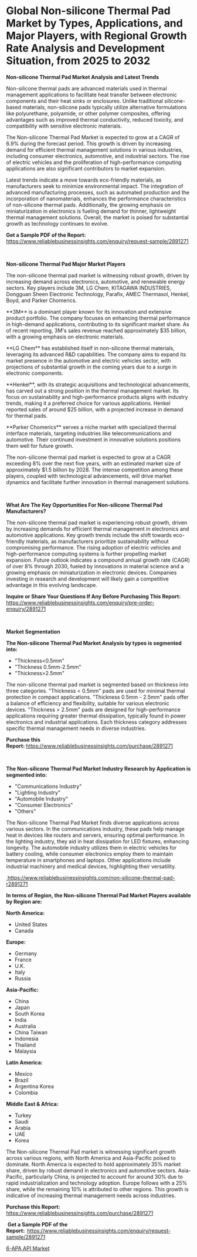 <p><h1>Global Non-silicone Thermal Pad Market by Types, Applications, and Major Players, with Regional Growth Rate Analysis and Development Situation, from 2025 to 2032</h1></p><p><strong>Non-silicone Thermal Pad Market Analysis and Latest Trends</strong></p>
<p><p>Non-silicone thermal pads are advanced materials used in thermal management applications to facilitate heat transfer between electronic components and their heat sinks or enclosures. Unlike traditional silicone-based materials, non-silicone pads typically utilize alternative formulations like polyurethane, polyamide, or other polymer composites, offering advantages such as improved thermal conductivity, reduced toxicity, and compatibility with sensitive electronic materials.</p><p>The Non-silicone Thermal Pad Market is expected to grow at a CAGR of 6.9% during the forecast period. This growth is driven by increasing demand for efficient thermal management solutions in various industries, including consumer electronics, automotive, and industrial sectors. The rise of electric vehicles and the proliferation of high-performance computing applications are also significant contributors to market expansion.</p><p>Latest trends indicate a move towards eco-friendly materials, as manufacturers seek to minimize environmental impact. The integration of advanced manufacturing processes, such as automated production and the incorporation of nanomaterials, enhances the performance characteristics of non-silicone thermal pads. Additionally, the growing emphasis on miniaturization in electronics is fueling demand for thinner, lightweight thermal management solutions. Overall, the market is poised for substantial growth as technology continues to evolve.</p></p>
<p><strong>Get a Sample PDF of the Report:&nbsp;</strong> <a href="https://www.reliablebusinessinsights.com/enquiry/request-sample/2891271?utm_campaign=3057&utm_medium=2&utm_source=Github&utm_content=ia&utm_term=14032025&utm_id=non-silicone-thermal-pad">https://www.reliablebusinessinsights.com/enquiry/request-sample/2891271</a></p>
<p>&nbsp;</p>
<p><strong>Non-silicone Thermal Pad Major Market Players</strong></p>
<p><p>The non-silicone thermal pad market is witnessing robust growth, driven by increasing demand across electronics, automotive, and renewable energy sectors. Key players include 3M, LG Chem, KITAGAWA INDUSTRIES, Dongguan Sheen Electronic Technology, Parafix, AMEC Thermasol, Henkel, Boyd, and Parker Chomerics.</p><p>**3M** is a dominant player known for its innovation and extensive product portfolio. The company focuses on enhancing thermal performance in high-demand applications, contributing to its significant market share. As of recent reporting, 3M's sales revenue reached approximately $35 billion, with a growing emphasis on electronic materials.</p><p>**LG Chem** has established itself in non-silicone thermal materials, leveraging its advanced R&D capabilities. The company aims to expand its market presence in the automotive and electric vehicles sector, with projections of substantial growth in the coming years due to a surge in electronic components.</p><p>**Henkel**, with its strategic acquisitions and technological advancements, has carved out a strong position in the thermal management market. Its focus on sustainability and high-performance products aligns with industry trends, making it a preferred choice for various applications. Henkel reported sales of around $25 billion, with a projected increase in demand for thermal pads.</p><p>**Parker Chomerics** serves a niche market with specialized thermal interface materials, targeting industries like telecommunications and automotive. Their continued investment in innovative solutions positions them well for future growth.</p><p>The non-silicone thermal pad market is expected to grow at a CAGR exceeding 8% over the next five years, with an estimated market size of approximately $1.5 billion by 2028. The intense competition among these players, coupled with technological advancements, will drive market dynamics and facilitate further innovation in thermal management solutions.</p></p>
<p>&nbsp;</p>
<p><strong>What Are The Key Opportunities For Non-silicone Thermal Pad Manufacturers?</strong></p>
<p><p>The non-silicone thermal pad market is experiencing robust growth, driven by increasing demands for efficient thermal management in electronics and automotive applications. Key growth trends include the shift towards eco-friendly materials, as manufacturers prioritize sustainability without compromising performance. The rising adoption of electric vehicles and high-performance computing systems is further propelling market expansion. Future outlook indicates a compound annual growth rate (CAGR) of over 8% through 2030, fueled by innovations in material science and a growing emphasis on miniaturization in electronic devices. Companies investing in research and development will likely gain a competitive advantage in this evolving landscape.</p></p>
<p><strong>Inquire or Share Your Questions If Any Before Purchasing This Report:</strong> <a href="https://www.reliablebusinessinsights.com/enquiry/pre-order-enquiry/2891271?utm_campaign=3057&utm_medium=2&utm_source=Github&utm_content=ia&utm_term=14032025&utm_id=non-silicone-thermal-pad">https://www.reliablebusinessinsights.com/enquiry/pre-order-enquiry/2891271</a></p>
<p>&nbsp;</p>
<p><strong>Market Segmentation</strong></p>
<p><strong>The Non-silicone Thermal Pad Market Analysis by types is segmented into:</strong></p>
<p><ul><li>"Thickness<0.5mm"</li><li>"Thickness 0.5mm-2.5mm"</li><li>"Thickness>2.5mm"</li></ul></p>
<p><p>The non-silicone thermal pad market is segmented based on thickness into three categories. "Thickness < 0.5mm" pads are used for minimal thermal protection in compact applications. "Thickness 0.5mm - 2.5mm" pads offer a balance of efficiency and flexibility, suitable for various electronic devices. "Thickness > 2.5mm" pads are designed for high-performance applications requiring greater thermal dissipation, typically found in power electronics and industrial applications. Each thickness category addresses specific thermal management needs in diverse industries.</p></p>
<p><strong>Purchase this Report:&nbsp;</strong><a href="https://www.reliablebusinessinsights.com/purchase/2891271?utm_campaign=3057&utm_medium=2&utm_source=Github&utm_content=ia&utm_term=14032025&utm_id=non-silicone-thermal-pad">https://www.reliablebusinessinsights.com/purchase/2891271</a></p>
<p>&nbsp;</p>
<p><strong>The Non-silicone Thermal Pad Market Industry Research by Application is segmented into:</strong></p>
<p><ul><li>"Communications Industry"</li><li>"Lighting Industry"</li><li>"Automobile Industry"</li><li>"Consumer Electronics"</li><li>"Others"</li></ul></p>
<p><p>The Non-silicone Thermal Pad Market finds diverse applications across various sectors. In the communications industry, these pads help manage heat in devices like routers and servers, ensuring optimal performance. In the lighting industry, they aid in heat dissipation for LED fixtures, enhancing longevity. The automobile industry utilizes them in electric vehicles for battery cooling, while consumer electronics employ them to maintain temperature in smartphones and laptops. Other applications include industrial machinery and medical devices, highlighting their versatility.</p></p>
<p><a href="https://www.reliablebusinessinsights.com/non-silicone-thermal-pad-r2891271?utm_campaign=3057&utm_medium=2&utm_source=Github&utm_content=ia&utm_term=14032025&utm_id=non-silicone-thermal-pad">&nbsp;https://www.reliablebusinessinsights.com/non-silicone-thermal-pad-r2891271</a></p>
<p><strong>In terms of Region, the Non-silicone Thermal Pad Market Players available by Region are:</strong></p>
<p>
    <p> <strong> North America: </strong>
        <ul>
            <li>United States</li>
            <li>Canada</li>
        </ul>
        </p> 
    <p> <strong> Europe: </strong>
        <ul>
            <li>Germany</li>
            <li>France</li>
            <li>U.K.</li>
            <li>Italy</li>
            <li>Russia</li>
        </ul>
        </p> 
    <p> <strong> Asia-Pacific: </strong>
        <ul>
            <li>China</li>
            <li>Japan</li>
            <li>South Korea</li>
            <li>India</li>
            <li>Australia</li>
            <li>China Taiwan</li>
            <li>Indonesia</li>
            <li>Thailand</li>
            <li>Malaysia</li>
        </ul>
        </p> 
    <p> <strong> Latin America: </strong>
        <ul>
            <li>Mexico</li>
            <li>Brazil</li>
            <li>Argentina Korea</li>
            <li>Colombia</li>
        </ul>
        </p> 
    <p> <strong> Middle East & Africa: </strong>
        <ul>
            <li>Turkey</li>
            <li>Saudi</li>
            <li>Arabia</li>
            <li>UAE</li>
            <li>Korea</li>
        </ul>
    </p>
    </p>
<p><p>The Non-silicone Thermal Pad market is witnessing significant growth across various regions, with North America and Asia-Pacific poised to dominate. North America is expected to hold approximately 35% market share, driven by robust demand in electronics and automotive sectors. Asia-Pacific, particularly China, is projected to account for around 30% due to rapid industrialization and technology adoption. Europe follows with a 25% share, while the remaining 10% is attributed to other regions. This growth is indicative of increasing thermal management needs across industries.</p></p>
<p><strong>Purchase this Report: </strong><a href="https://www.reliablebusinessinsights.com/purchase/2891271?utm_campaign=3057&utm_medium=2&utm_source=Github&utm_content=ia&utm_term=14032025&utm_id=non-silicone-thermal-pad">https://www.reliablebusinessinsights.com/purchase/2891271</a></p>
<p>&nbsp;<strong>Get a Sample PDF of the Report:&nbsp;&nbsp;</strong><a href="https://www.reliablebusinessinsights.com/enquiry/request-sample/2891271?utm_campaign=3057&utm_medium=2&utm_source=Github&utm_content=ia&utm_term=14032025&utm_id=non-silicone-thermal-pad">https://www.reliablebusinessinsights.com/enquiry/request-sample/2891271</a></p>
<p><strong></strong></p>
<p><p><a href="https://github.com/watzondechao/Market-Research-Report-List-1/blob/main/6-apa-api-market.md?utm_campaign=3057&utm_medium=2&utm_source=Github&utm_content=ia&utm_term=14032025&utm_id=non-silicone-thermal-pad">6-APA API Market</a></p></p>